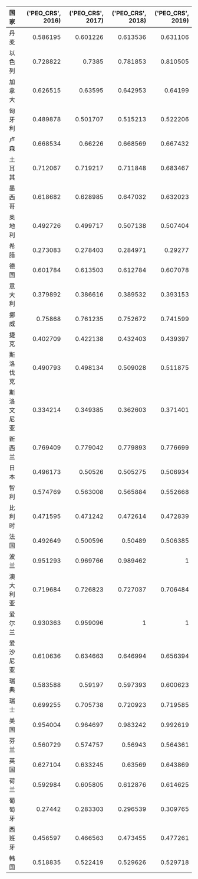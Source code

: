 | 国家       |   ('PEO_CRS', 2016) |   ('PEO_CRS', 2017) |   ('PEO_CRS', 2018) |   ('PEO_CRS', 2019) |
|:-----------|--------------------:|--------------------:|--------------------:|--------------------:|
| 丹麦       |            0.586195 |            0.601226 |            0.613536 |            0.631106 |
| 以色列     |            0.728822 |            0.7385   |            0.781853 |            0.810505 |
| 加拿大     |            0.626515 |            0.63595  |            0.642953 |            0.64199  |
| 匈牙利     |            0.489878 |            0.501707 |            0.515213 |            0.522206 |
| 卢森       |            0.668534 |            0.66226  |            0.668569 |            0.667432 |
| 土耳其     |            0.712067 |            0.719217 |            0.711848 |            0.683467 |
| 墨西哥     |            0.618682 |            0.628985 |            0.647032 |            0.632023 |
| 奥地利     |            0.492726 |            0.499717 |            0.507138 |            0.507404 |
| 希腊       |            0.273083 |            0.278403 |            0.284971 |            0.29277  |
| 德国       |            0.601784 |            0.613503 |            0.612784 |            0.607078 |
| 意大利     |            0.379892 |            0.386616 |            0.389532 |            0.393153 |
| 挪威       |            0.75868  |            0.761235 |            0.752672 |            0.741599 |
| 捷克       |            0.402709 |            0.422138 |            0.432403 |            0.439397 |
| 斯洛伐克   |            0.490793 |            0.498134 |            0.509028 |            0.511875 |
| 斯洛文尼亚 |            0.334214 |            0.349385 |            0.362603 |            0.371401 |
| 新西兰     |            0.769409 |            0.779042 |            0.779893 |            0.776699 |
| 日本       |            0.496173 |            0.50526  |            0.505275 |            0.506934 |
| 智利       |            0.574769 |            0.563008 |            0.565884 |            0.552668 |
| 比利时     |            0.471595 |            0.471242 |            0.472614 |            0.472839 |
| 法国       |            0.492649 |            0.500596 |            0.50489  |            0.506385 |
| 波兰       |            0.951293 |            0.969766 |            0.989462 |            1        |
| 澳大利亚   |            0.719684 |            0.726823 |            0.727037 |            0.706484 |
| 爱尔兰     |            0.930363 |            0.959096 |            1        |            1        |
| 爱沙尼亚   |            0.610636 |            0.634663 |            0.646994 |            0.656394 |
| 瑞典       |            0.583588 |            0.59197  |            0.597393 |            0.600623 |
| 瑞士       |            0.699255 |            0.705738 |            0.720923 |            0.719585 |
| 美国       |            0.954004 |            0.964697 |            0.983242 |            0.992619 |
| 芬兰       |            0.560729 |            0.574757 |            0.56943  |            0.564361 |
| 英国       |            0.627104 |            0.633245 |            0.63569  |            0.643869 |
| 荷兰       |            0.592984 |            0.605805 |            0.612876 |            0.614625 |
| 葡萄牙     |            0.27442  |            0.283303 |            0.296539 |            0.309765 |
| 西班牙     |            0.456597 |            0.466563 |            0.473455 |            0.477261 |
| 韩国       |            0.518835 |            0.522419 |            0.529626 |            0.529718 |